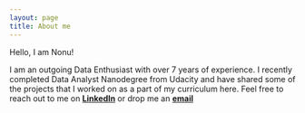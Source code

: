 ```yaml
---
layout: page
title: About me
---
```


Hello, I am Nonu!

I am an outgoing Data Enthusiast with over 7 years of experience. I recently completed Data Analyst Nanodegree from Udacity and have shared some of the projects that I worked on as a part of my curriculum here. 
Feel free to reach out to me on <strong><a href="https://www.linkedin.com/in/nonusingh">LinkedIn</a></strong> or drop me an <strong><a href="mailto:nonuatamd@gmail.com">email</a></strong>
